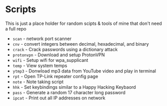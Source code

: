 # Scripts

This is just a place holder for random scipts & tools of mine that don't need a full repo

* `scan` - network port scanner
* `cnv` - convert integers between decimal, hexadecimal, and binary
* `crack` - Crack passwords using a dictionary attack
* `protonvpn` - Download and setup ProtonVPN
* `wifi` - Setup wifi for wpa_supplicant
* `temp` - View system temps
* `ytmp3` - Donwload mp3 data from YouTube video and play in terminal
* `rpt` - Open TP-Link repeater config page
* `note` - Note taking script
* `hhk` - Set keybindings similar to a Happy Hacking Keybaord
* `pass` - Generate a random 17 character long password
* `ipcat` - Print out all IP addresses on network
